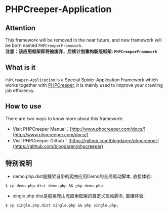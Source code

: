 # PHPCreeper-Application

## Attention
This framework will be removed in the near future, and new framework will be born named `PHPCreeperFramework`.     
**注意：该应用框架即将被废弃，后续计划重构新版框架: `PHPCreeperFramework`**

## What is it

`PHPCreeper-Application` is a Special Spider Application Framework
which works together with [PHPCreeper](https://github.com/blogdaren/phpcreeper), it is mainly used to
improve your crawling job efficiency.

## How to use

There are two ways to know more about this framework:   

* Visit PHPCreeper Manual：[http://www.phpcreeper.com/docs/](http://www.phpcreeper.com/docs/)
* Visit PHPCreeper Github：[https://github.com/blogdaren/phpcreeper](https://github.com/blogdaren/phpcreeper)

## 特别说明

* demo.php.dist是框架自带的爬虫应用Demo的全局启动脚本, 直接体验:   
```
$ cp demo.php.dist demo.php && php demo.php 
```

* single.php.dist是脱离爬山虎应用框架的自定义启动脚本, 直接体验:  
```
$ cp single.php.dist single.php && php single.php;
```



